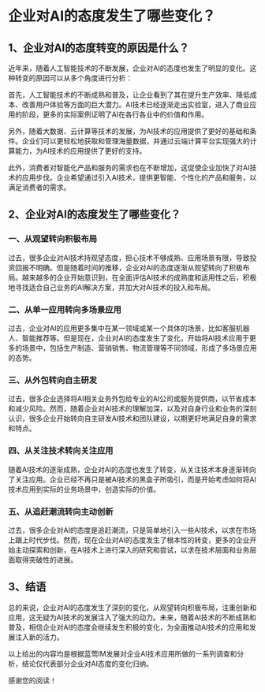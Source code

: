 # 企业对AI的态度发生了哪些变化？

## 1、企业对AI的态度转变的原因是什么？

近年来，随着人工智能技术的不断发展，企业对AI的态度也发生了明显的变化。这种转变的原因可以从多个角度进行分析：

首先，人工智能技术的不断成熟和普及，让企业看到了其在提升生产效率、降低成本、改善用户体验等方面的巨大潜力。AI技术已经逐渐走出实验室，进入了商业应用的阶段，更多的实际案例证明了AI在各行各业中的价值和作用。

另外，随着大数据、云计算等技术的发展，为AI技术的应用提供了更好的基础和条件。企业们可以更轻松地获取和管理海量数据，并通过云端计算平台实现强大的计算能力，为AI技术的应用提供了更好的支持。

此外，消费者对智能化产品和服务的需求也在不断增加，这促使企业加快了对AI技术的应用步伐。企业希望通过引入AI技术，提供更智能、个性化的产品和服务，以满足消费者的需求。

## 2、企业对AI的态度发生了哪些变化？

### 一、从观望转向积极布局

过去，很多企业对AI技术持观望态度，担心技术不够成熟、应用场景有限，导致投资回报不明确。但是随着时间的推移，企业对AI的态度逐渐从观望转向了积极布局。越来越多的企业开始意识到，在全面评估AI技术的成熟度和适用性之后，积极地寻找适合自己业务的AI解决方案，并加大对AI技术的投入和布局。

### 二、从单一应用转向多场景应用

过去，企业对AI的应用更多集中在某一领域或某一个具体的场景，比如客服机器人、智能推荐等。但是现在，企业对AI的态度发生了变化，开始将AI技术应用于更多的场景中，包括生产制造、营销销售、物流管理等不同领域，形成了多场景应用的态势。

### 三、从外包转向自主研发

过去，很多企业选择将AI相关业务外包给专业的AI公司或服务提供商，以节省成本和减少风险。然而，随着企业对AI技术的理解加深，以及对自身行业和业务的深刻认识，很多企业开始转向自主研发AI技术和团队建设，以期更好地满足自身的需求和特点。

### 四、从关注技术转向关注应用

随着AI技术的逐渐成熟，企业对AI的态度也发生了转变，从关注技术本身逐渐转向了关注应用。企业已经不再只是被AI技术的黑盒子所吸引，而是开始考虑如何将AI技术应用到实际的业务场景中，创造实际的价值。

### 五、从追赶潮流转向主动创新

过去，很多企业对AI的态度是追赶潮流，只是简单地引入一些AI技术，以求在市场上跟上时代步伐。然而，现在企业对AI的态度发生了根本性的转变，更多的企业开始主动探索和创新，在AI技术上进行深入的研究和尝试，以求在技术层面和业务层面取得突破性的进展。

## 3、结语

总的来说，企业对AI的态度发生了深刻的变化，从观望转向积极布局，注重创新和应用，这无疑为AI技术的发展注入了强大的动力。未来，随着AI技术的不断成熟和普及，相信企业对AI的态度会继续发生积极的变化，为全面推动AI技术的应用和发展注入新的活力。

以上给出的内容均是根据蓝莺IM发展对企业AI技术应用所做的一系列调查和分析，结论仅代表部分企业对AI态度的变化归纳。

感谢您的阅读！